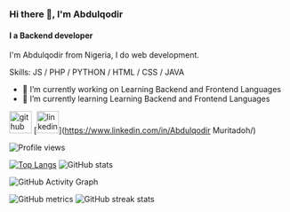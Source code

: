 ### Hi there 👋, I'm Abdulqodir
#### I a Backend developer
I'm Abdulqodir from Nigeria, I do web development.

Skills:  JS / PHP / PYTHON / HTML / CSS / JAVA

- 🔭 I’m currently working on Learning Backend and Frontend Languages 
- 🌱 I’m currently learning Learning Backend and Frontend Languages 


[<img src='https://cdn.jsdelivr.net/npm/simple-icons@3.0.1/icons/github.svg' alt='github' height='40'>](https://github.com/qoudri4re)  [<img src='https://cdn.jsdelivr.net/npm/simple-icons@3.0.1/icons/linkedin.svg' alt='linkedin' height='40'>](https://www.linkedin.com/in/Abdulqodir Muritadoh/)

![Profile views](https://gpvc.arturio.dev/qoudri4re)

[![Top Langs](https://github-readme-stats.vercel.app/api/top-langs/?username=qoudri4re)](https://github.com/anuraghazra/github-readme-stats) ![GitHub stats](https://github-readme-stats.vercel.app/api?username=qoudri4re&show_icons=true)  



![GitHub Activity Graph](https://activity-graph.herokuapp.com/graph?username=qoudri4re)  

![GitHub metrics](https://metrics.lecoq.io/qoudri4re)  ![GitHub streak stats](https://github-readme-streak-stats.herokuapp.com/?user=qoudri4re)  




